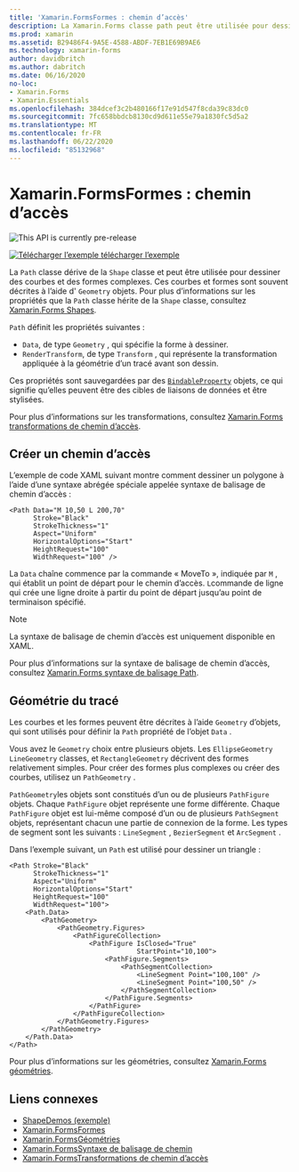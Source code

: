 ```yaml
---
title: 'Xamarin.FormsFormes : chemin d’accès'
description: La Xamarin.Forms classe path peut être utilisée pour dessiner des courbes et des formes complexes.
ms.prod: xamarin
ms.assetid: B29486F4-9A5E-4588-ABDF-7EB1E69B9AE6
ms.technology: xamarin-forms
author: davidbritch
ms.author: dabritch
ms.date: 06/16/2020
no-loc:
- Xamarin.Forms
- Xamarin.Essentials
ms.openlocfilehash: 384dcef3c2b480166f17e91d547f8cda39c83dc0
ms.sourcegitcommit: 7fc658bbdcb8130cd9d611e55e79a1830fc5d5a2
ms.translationtype: MT
ms.contentlocale: fr-FR
ms.lasthandoff: 06/22/2020
ms.locfileid: "85132968"
---
```

# <a name="xamarinforms-shapes-path"></a>Xamarin.FormsFormes : chemin d’accès

![](~/media/shared/preview.png "This API is currently pre-release")

[![Télécharger ](~/media/shared/download.png) l’exemple télécharger l’exemple](https://docs.microsoft.com/samples/xamarin/xamarin-forms-samples/userinterface-shapesdemos/)

La `Path` classe dérive de la `Shape` classe et peut être utilisée pour dessiner des courbes et des formes complexes. Ces courbes et formes sont souvent décrites à l’aide d' `Geometry` objets. Pour plus d’informations sur les propriétés que la `Path` classe hérite de la `Shape` classe, consultez [ Xamarin.Forms Shapes](index.md).

`Path` définit les propriétés suivantes :

- `Data`, de type `Geometry` , qui spécifie la forme à dessiner.
- `RenderTransform`, de type `Transform` , qui représente la transformation appliquée à la géométrie d’un tracé avant son dessin.

Ces propriétés sont sauvegardées par des [`BindableProperty`](xref:Xamarin.Forms.BindableProperty) objets, ce qui signifie qu’elles peuvent être des cibles de liaisons de données et être stylisées.

Pour plus d’informations sur les transformations, consultez [ Xamarin.Forms transformations de chemin d’accès](path-transforms.md).

## <a name="create-a-path"></a>Créer un chemin d’accès

L’exemple de code XAML suivant montre comment dessiner un polygone à l’aide d’une syntaxe abrégée spéciale appelée syntaxe de balisage de chemin d’accès :

```xaml
<Path Data="M 10,50 L 200,70"
      Stroke="Black"
      StrokeThickness="1"
      Aspect="Uniform"
      HorizontalOptions="Start"
      HeightRequest="100"
      WidthRequest="100" />
```

La `Data` chaîne commence par la commande « MoveTo », indiquée par `M` , qui établit un point de départ pour le chemin d’accès. `L`commande de ligne qui crée une ligne droite à partir du point de départ jusqu’au point de terminaison spécifié.

> [!NOTE]
> La syntaxe de balisage de chemin d’accès est uniquement disponible en XAML.

Pour plus d’informations sur la syntaxe de balisage de chemin d’accès, consultez [ Xamarin.Forms syntaxe de balisage Path](path-markup-syntax.md).

## <a name="path-geometry"></a>Géométrie du tracé

Les courbes et les formes peuvent être décrites à l’aide `Geometry` d’objets, qui sont utilisés pour définir la `Path` propriété de l’objet `Data` .

Vous avez le `Geometry` choix entre plusieurs objets. Les `EllipseGeometry` `LineGeometry` classes, et `RectangleGeometry` décrivent des formes relativement simples. Pour créer des formes plus complexes ou créer des courbes, utilisez un `PathGeometry` .

`PathGeometry`les objets sont constitués d’un ou de plusieurs `PathFigure` objets. Chaque `PathFigure` objet représente une forme différente. Chaque `PathFigure` objet est lui-même composé d’un ou de plusieurs `PathSegment` objets, représentant chacun une partie de connexion de la forme. Les types de segment sont les suivants : `LineSegment` , `BezierSegment` et `ArcSegment` .

Dans l’exemple suivant, un `Path` est utilisé pour dessiner un triangle :

```xaml
<Path Stroke="Black"
      StrokeThickness="1"
      Aspect="Uniform"
      HorizontalOptions="Start"
      HeightRequest="100"
      WidthRequest="100">
    <Path.Data>
        <PathGeometry>
            <PathGeometry.Figures>
                <PathFigureCollection>
                    <PathFigure IsClosed="True"
                                StartPoint="10,100">
                        <PathFigure.Segments>
                            <PathSegmentCollection>
                                <LineSegment Point="100,100" />
                                <LineSegment Point="100,50" />
                            </PathSegmentCollection>
                        </PathFigure.Segments>
                    </PathFigure>
                </PathFigureCollection>
            </PathGeometry.Figures>
        </PathGeometry>
    </Path.Data>
</Path>
```

Pour plus d’informations sur les géométries, consultez [ Xamarin.Forms géométries](geometries.md).

## <a name="related-links"></a>Liens connexes

- [ShapeDemos (exemple)](https://docs.microsoft.com/samples/xamarin/xamarin-forms-samples/userinterface-shapesdemos/)
- [Xamarin.FormsFormes](index.md)
- [Xamarin.FormsGéométries](geometries.md)
- [Xamarin.FormsSyntaxe de balisage de chemin](path-markup-syntax.md)
- [Xamarin.FormsTransformations de chemin d’accès](path-transforms.md)
